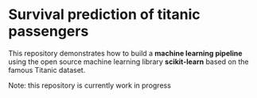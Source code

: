 # Survival prediction of titanic passengers

This repository demonstrates how to build a **machine learning pipeline** using the open source machine learning library **scikit-learn** based on the famous Titanic dataset. 

Note: this repository is currently work in progress